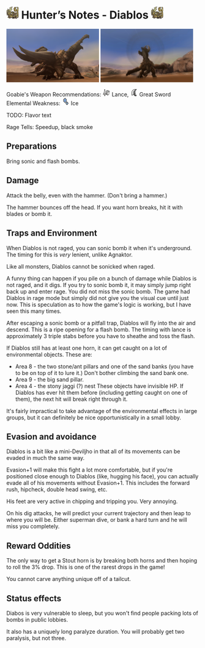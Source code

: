 # <img src="icons/diablos.png" width="32px"> Hunter’s Notes - Diablos <img src="icons/diablos.png" width="32px">

<p float="left">
<img src="images/diablos.png" width="48%">
<img src="images/diablos-roar.png" width="48%">
<p float="left">

Goabie's Weapon Recommendations: <img src="icons/MH3icon-Lance.png" width="20px"> Lance, <img src="icons/MH3icon-Great_Sword.png" width="20px"> Great Sword  
Elemental Weakness: <img src="icons/-status-Iceblight.png" width="20px"> Ice

TODO: Flavor text

Rage Tells: Speedup, black smoke

## Preparations
Bring sonic and flash bombs.

## Damage
Attack the belly, even with the hammer. (Don't bring a hammer.)

The hammer bounces off the head. If you want horn breaks, hit it with blades or bomb it.

## Traps and Environment
When Diablos is not raged, you can sonic bomb it when it's underground. The timing for this is _very_ lenient, unlike Agnaktor.

Like all monsters, Diablos cannot be sonicked when raged.

A funny thing can happen if you pile on a bunch of damage while Diablos is not raged, and it digs. If you try to sonic bomb it, it may simply jump right back up and enter rage. You did not miss the sonic bomb. The game had Diablos in rage mode but simply did not give you the visual cue until just now. This is speculation as to how the game's logic is working, but I have seen this many times.

After escaping a sonic bomb or a pitfall trap, Diablos will fly into the air and descend. This is a ripe opening for a flash bomb. The timing with lance is approximately 3 triple stabs before you have to sheathe and toss the flash.

If Diablos still has at least one horn, it can get caught on a lot of environmental objects. These are:
- Area 8 - the two stone/ant pillars and one of the sand banks (you have to be on top of it to lure it.) Don't bother climbing the sand bank one.
- Area 9 - the big sand pillar.
- Area 4 - the stony jaggi (?) nest
These objects have invisible HP. If Diablos has ever hit them before (including getting caught on one of them), the next hit will break right through it.

It's fairly impractical to take advantage of the environmental effects in large groups, but it can definitely be nice opportunistically in a small lobby.

## Evasion and avoidance
Diablos is a bit like a mini-Deviljho in that all of its movements can be evaded in much the same way. 

Evasion+1 will make this fight a lot more comfortable, but if you're positioned close enough to Diablos (like, hugging his face), you can actually evade all of his movements without Evasion+1. This includes the forward rush, hipcheck, double head swing, etc.

His feet are very active in chipping and tripping you. Very annoying.

On his dig attacks, he will predict your current trajectory and then leap to where you will be. Either superman dive, or bank a hard turn and he will miss you completely.

## Reward Oddities
The only way to get a Stout horn is by breaking both horns and then hoping to roll the 3% drop. This is one of the rarest drops in the game!

You cannot carve anything unique off of a tailcut.

## Status effects
Diabos is very vulnerable to sleep, but you won't find people packing lots of bombs in public lobbies.

It also has a uniquely long paralyze duration. You will probably get two paralysis, but not three.
